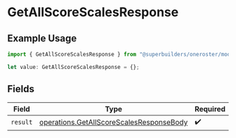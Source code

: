# GetAllScoreScalesResponse

## Example Usage

```typescript
import { GetAllScoreScalesResponse } from "@superbuilders/oneroster/models/operations";

let value: GetAllScoreScalesResponse = {};
```

## Fields

| Field                                                                                                | Type                                                                                                 | Required                                                                                             | Description                                                                                          |
| ---------------------------------------------------------------------------------------------------- | ---------------------------------------------------------------------------------------------------- | ---------------------------------------------------------------------------------------------------- | ---------------------------------------------------------------------------------------------------- |
| `result`                                                                                             | [operations.GetAllScoreScalesResponseBody](../../models/operations/getallscorescalesresponsebody.md) | :heavy_check_mark:                                                                                   | N/A                                                                                                  |